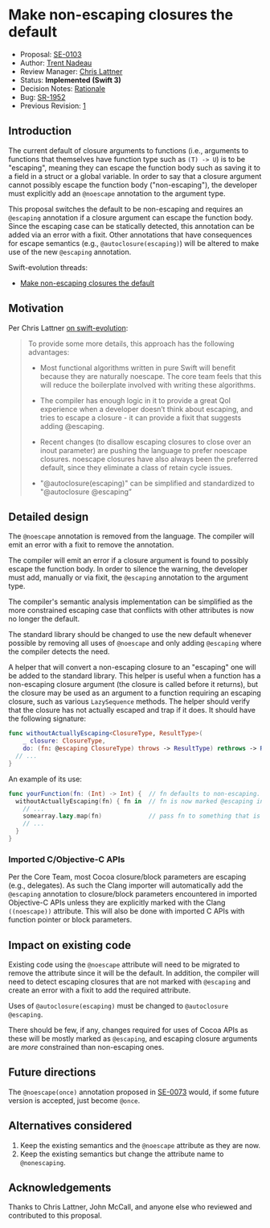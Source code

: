 # Make non-escaping closures the default

* Proposal: [SE-0103](0103-make-noescape-default.md)
* Author: [Trent Nadeau](https://github.com/tanadeau)
* Review Manager: [Chris Lattner](http://github.com/lattner)
* Status: **Implemented (Swift 3)**
* Decision Notes: [Rationale](https://lists.swift.org/pipermail/swift-evolution-announce/2016-June/000204.html)
* Bug: [SR-1952](https://bugs.swift.org/browse/SR-1952)
* Previous Revision: [1](https://github.com/apple/swift-evolution/blob/833afd64b5d24a777fe2c42800d4b4dcd52bb487/proposals/0103-make-noescape-default.md)

## Introduction

The current default of closure arguments to functions (i.e., arguments to functions that themselves have function type such as `(T) -> U`) is to be "escaping", meaning they can escape the function body such as saving it to a field in a struct or a global variable. In order to say that a closure argument cannot possibly escape the function body ("non-escaping"), the developer must explicitly add an `@noescape` annotation to the argument type.

This proposal switches the default to be non-escaping and requires an `@escaping` annotation if a closure argument can escape the function body. Since the escaping case can be statically detected, this annotation can be added via an error with a fixit. Other annotations that have consequences for escape semantics (e.g., `@autoclosure(escaping)`) will be altered to make use of the new `@escaping` annotation.

Swift-evolution threads:

* [Make non-escaping closures the default](https://lists.swift.org/pipermail/swift-evolution/Week-of-Mon-20160530/020181.html)

## Motivation

Per Chris Lattner [on swift-evolution](https://lists.swift.org/pipermail/swift-evolution/Week-of-Mon-20160530/019880.html):

> To provide some more details, this approach has the following advantages:
>
> - Most functional algorithms written in pure Swift will benefit because they are naturally noescape.  The core team feels that this will reduce the boilerplate involved with writing these algorithms.
>
> - The compiler has enough logic in it to provide a great QoI experience when a developer doesn’t think about escaping, and tries to escape a closure - it can provide a fixit that suggests adding @escaping.
>
> - Recent changes (to disallow escaping closures to close over an inout parameter) are pushing the language to prefer noescape closures.  noescape closures have also always been the preferred default, since they eliminate a class of retain cycle issues.
>
> - "@autoclosure(escaping)" can be simplified and standardized to "@autoclosure @escaping”

## Detailed design

The `@noescape` annotation is removed from the language. The compiler will emit an error with a fixit to remove the annotation.

The compiler will emit an error if a closure argument is found to possibly escape the function body. In order to silence the warning, the developer must add, manually or via fixit, the `@escaping` annotation to the argument type.

The compiler's semantic analysis implementation can be simplified as the more constrained escaping case that conflicts with other attributes is now no longer the default.

The standard library should be changed to use the new default whenever possible by removing all uses of `@noescape` and only adding `@escaping` where the compiler detects the need.

A helper that will convert a non-escaping closure to an "escaping" one will be added to the standard library. This helper is useful when a function has a non-escaping closure argument (the closure is called before it returns), but the closure may be used as an argument to a function requiring an escaping closure, such as various `LazySequence` methods. The helper should verify that the closure has not actually escaped and trap if it does. It should have the following signature:

```swift
func withoutActuallyEscaping<ClosureType, ResultType>(
    _ closure: ClosureType,
    do: (fn: @escaping ClosureType) throws -> ResultType) rethrows -> ResultType {
  // ...
}
```

An example of its use:

```swift
func yourFunction(fn: (Int) -> Int) {  // fn defaults to non-escaping.
  withoutActuallyEscaping(fn) { fn in  // fn is now marked @escaping inside the closure
    // ...
    somearray.lazy.map(fn)             // pass fn to something that is notationally @escaping
    // ...
  }
}
```

### Imported C/Objective-C APIs

Per the Core Team, most Cocoa closure/block parameters are escaping (e.g., delegates). As such the Clang importer will automatically add the `@escaping` annotation to closure/block parameters encountered in imported Objective-C APIs unless they are explicitly marked with the Clang `((noescape))` attribute. This will also be done with imported C APIs with function pointer or block parameters.

## Impact on existing code

Existing code using the `@noescape` attribute will need to be migrated to remove the attribute since it will be the default. In addition, the compiler will need to detect escaping closures that are not marked with `@escaping` and create an error with a fixit to add the required attribute.

Uses of `@autoclosure(escaping)` must be changed to `@autoclosure @escaping`.

There should be few, if any, changes required for uses of Cocoa APIs as these will be mostly marked as `@escaping`, and escaping closure arguments are *more* constrained than non-escaping ones.

## Future directions

The `@noescape(once)` annotation proposed in [SE-0073](0073-noescape-once.md) would, if some future version is accepted, just become `@once`.

## Alternatives considered

1. Keep the existing semantics and the `@noescape` attribute as they are now.
2. Keep the existing semantics but change the attribute name to `@nonescaping`.

## Acknowledgements

Thanks to Chris Lattner, John McCall, and anyone else who reviewed and contributed to this proposal.

